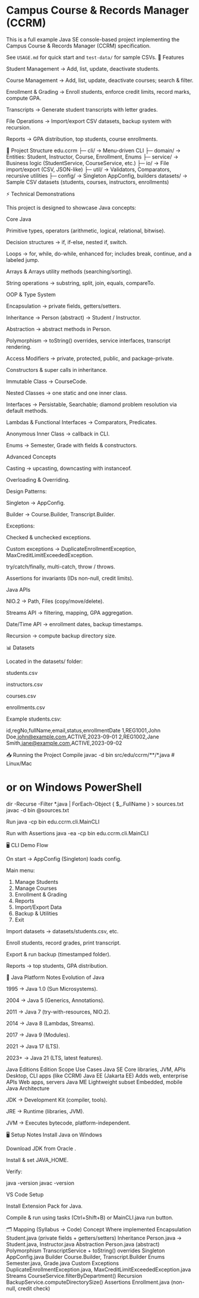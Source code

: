 # Campus Course & Records Manager (CCRM)

This is a full example Java SE console-based project implementing the Campus Course & Records Manager (CCRM) specification.

See `USAGE.md` for quick start and `test-data/` for sample CSVs.
🚀 Features

Student Management → Add, list, update, deactivate students.

Course Management → Add, list, update, deactivate courses; search & filter.

Enrollment & Grading → Enroll students, enforce credit limits, record marks, compute GPA.

Transcripts → Generate student transcripts with letter grades.

File Operations → Import/export CSV datasets, backup system with recursion.

Reports → GPA distribution, top students, course enrollments.

📂 Project Structure
edu.ccrm
├─ cli/        → Menu-driven CLI
├─ domain/     → Entities: Student, Instructor, Course, Enrollment, Enums
├─ service/    → Business logic (StudentService, CourseService, etc.)
├─ io/         → File import/export (CSV, JSON-like)
├─ util/       → Validators, Comparators, recursive utilities
├─ config/     → Singleton AppConfig, builders
datasets/      → Sample CSV datasets (students, courses, instructors, enrollments)

⚡ Technical Demonstrations

This project is designed to showcase Java concepts:

Core Java

Primitive types, operators (arithmetic, logical, relational, bitwise).

Decision structures → if, if-else, nested if, switch.

Loops → for, while, do-while, enhanced for; includes break, continue, and a labeled jump.

Arrays & Arrays utility methods (searching/sorting).

String operations → substring, split, join, equals, compareTo.

OOP & Type System

Encapsulation → private fields, getters/setters.

Inheritance → Person (abstract) → Student / Instructor.

Abstraction → abstract methods in Person.

Polymorphism → toString() overrides, service interfaces, transcript rendering.

Access Modifiers → private, protected, public, and package-private.

Constructors & super calls in inheritance.

Immutable Class → CourseCode.

Nested Classes → one static and one inner class.

Interfaces → Persistable, Searchable<T>; diamond problem resolution via default methods.

Lambdas & Functional Interfaces → Comparators, Predicates.

Anonymous Inner Class → callback in CLI.

Enums → Semester, Grade with fields & constructors.

Advanced Concepts

Casting → upcasting, downcasting with instanceof.

Overloading & Overriding.

Design Patterns:

Singleton → AppConfig.

Builder → Course.Builder, Transcript.Builder.

Exceptions:

Checked & unchecked exceptions.

Custom exceptions → DuplicateEnrollmentException, MaxCreditLimitExceededException.

try/catch/finally, multi-catch, throw / throws.

Assertions for invariants (IDs non-null, credit limits).

Java APIs

NIO.2 → Path, Files (copy/move/delete).

Streams API → filtering, mapping, GPA aggregation.

Date/Time API → enrollment dates, backup timestamps.

Recursion → compute backup directory size.

📊 Datasets

Located in the datasets/ folder:

students.csv

instructors.csv

courses.csv

enrollments.csv

Example students.csv:

id,regNo,fullName,email,status,enrollmentDate
1,REG1001,John Doe,john@example.com,ACTIVE,2023-09-01
2,REG1002,Jane Smith,jane@example.com,ACTIVE,2023-09-02

📥 Running the Project
Compile
javac -d bin src/edu/ccrm/**/*.java   # Linux/Mac
# or on Windows PowerShell
dir -Recurse -Filter *.java | ForEach-Object { $_.FullName } > sources.txt
javac -d bin @sources.txt

Run
java -cp bin edu.ccrm.cli.MainCLI

Run with Assertions
java -ea -cp bin edu.ccrm.cli.MainCLI

🖥️ CLI Demo Flow

On start → AppConfig (Singleton) loads config.

Main menu:

1. Manage Students
2. Manage Courses
3. Enrollment & Grading
4. Reports
5. Import/Export Data
6. Backup & Utilities
0. Exit


Import datasets → datasets/students.csv, etc.

Enroll students, record grades, print transcript.

Export & run backup (timestamped folder).

Reports → top students, GPA distribution.

📜 Java Platform Notes
Evolution of Java

1995 → Java 1.0 (Sun Microsystems).

2004 → Java 5 (Generics, Annotations).

2011 → Java 7 (try-with-resources, NIO.2).

2014 → Java 8 (Lambdas, Streams).

2017 → Java 9 (Modules).

2021 → Java 17 (LTS).

2023+ → Java 21 (LTS, latest features).

Java Editions
Edition	Scope	Use Cases
Java SE	Core libraries, JVM, APIs	Desktop, CLI apps (like CCRM)
Java EE (Jakarta EE)	Adds web, enterprise APIs	Web apps, servers
Java ME	Lightweight subset	Embedded, mobile
Java Architecture

JDK → Development Kit (compiler, tools).

JRE → Runtime (libraries, JVM).

JVM → Executes bytecode, platform-independent.

🖥️ Setup Notes
Install Java on Windows

Download JDK from Oracle
.

Install & set JAVA_HOME.

Verify:

java -version
javac -version

VS Code Setup

Install Extension Pack for Java.

Compile & run using tasks (Ctrl+Shift+B) or MainCLI.java run button.

🗂️ Mapping (Syllabus → Code)
Concept	Where implemented
Encapsulation	Student.java (private fields + getters/setters)
Inheritance	Person.java → Student.java, Instructor.java
Abstraction	Person.java (abstract)
Polymorphism	TranscriptService + toString() overrides
Singleton	AppConfig.java
Builder	Course.Builder, Transcript.Builder
Enums	Semester.java, Grade.java
Custom Exceptions	DuplicateEnrollmentException.java, MaxCreditLimitExceededException.java
Streams	CourseService.filterByDepartment()
Recursion	BackupService.computeDirectorySize()
Assertions	Enrollment.java (non-null, credit check)